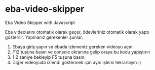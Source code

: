 # eba-video-skipper
Eba Video Skipper with Javascript

Eba videolarını otomatik olarak geçer, ödevleriniz otomatik olarak yaptı gösterilir. Yapmanız gerekenler şunlar;

1) Ebaya giriş yapın ve ebada izlemeniz gereken videoyu açın
2) F12 tuşuna basın ve console ekranına gelip oraya bu kodu yapıştırın
3) 1 2 saniye bekleyip F5 tuşuna basın
4) Diğer videoyuda izlendi göstermek için aynı işlemi tekrarlayın :) 
